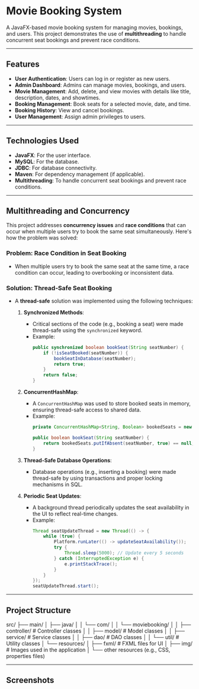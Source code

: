 # Movie Booking System

A JavaFX-based movie booking system for managing movies, bookings, and users. This project demonstrates the use of **multithreading** to handle concurrent seat bookings and prevent race conditions.

---

## Features
- **User Authentication**: Users can log in or register as new users.
- **Admin Dashboard**: Admins can manage movies, bookings, and users.
- **Movie Management**: Add, delete, and view movies with details like title, description, dates, and showtimes.
- **Booking Management**: Book seats for a selected movie, date, and time.
- **Booking History**: View and cancel bookings.
- **User Management**: Assign admin privileges to users.

---

## Technologies Used
- **JavaFX**: For the user interface.
- **MySQL**: For the database.
- **JDBC**: For database connectivity.
- **Maven**: For dependency management (if applicable).
- **Multithreading**: To handle concurrent seat bookings and prevent race conditions.

---

## Multithreading and Concurrency
This project addresses **concurrency issues** and **race conditions** that can occur when multiple users try to book the same seat simultaneously. Here's how the problem was solved:

### **Problem: Race Condition in Seat Booking**
- When multiple users try to book the same seat at the same time, a race condition can occur, leading to overbooking or inconsistent data.

### **Solution: Thread-Safe Seat Booking**
- A **thread-safe** solution was implemented using the following techniques:
  1. **Synchronized Methods**:
     - Critical sections of the code (e.g., booking a seat) were made thread-safe using the `synchronized` keyword.
     - Example:
       ```java
       public synchronized boolean bookSeat(String seatNumber) {
           if (!isSeatBooked(seatNumber)) {
               bookSeatInDatabase(seatNumber);
               return true;
           }
           return false;
       }
       ```

  2. **ConcurrentHashMap**:
     - A `ConcurrentHashMap` was used to store booked seats in memory, ensuring thread-safe access to shared data.
     - Example:
       ```java
       private ConcurrentHashMap<String, Boolean> bookedSeats = new ConcurrentHashMap<>();

       public boolean bookSeat(String seatNumber) {
           return bookedSeats.putIfAbsent(seatNumber, true) == null;
       }
       ```

  3. **Thread-Safe Database Operations**:
     - Database operations (e.g., inserting a booking) were made thread-safe by using transactions and proper locking mechanisms in SQL.

  4. **Periodic Seat Updates**:
     - A background thread periodically updates the seat availability in the UI to reflect real-time changes.
     - Example:
       ```java
       Thread seatUpdateThread = new Thread(() -> {
           while (true) {
               Platform.runLater(() -> updateSeatAvailability());
               try {
                   Thread.sleep(5000); // Update every 5 seconds
               } catch (InterruptedException e) {
                   e.printStackTrace();
               }
           }
       });
       seatUpdateThread.start();
       ```

---

## Project Structure
src/
├── main/
│   ├── java/
│   │   └── com/
│   │       └── moviebooking/
│   │           ├── controller/          # Controller classes
│   │           ├── model/               # Model classes
│   │           ├── service/             # Service classes
│   │           ├── dao/                 # DAO classes
│   │           └── util/                # Utility classes
│   └── resources/
│       ├── fxml/                        # FXML files for UI
│       ├── img/                         # Images used in the application
│       └── other resources (e.g., CSS, properties files)

---

## Screenshots
